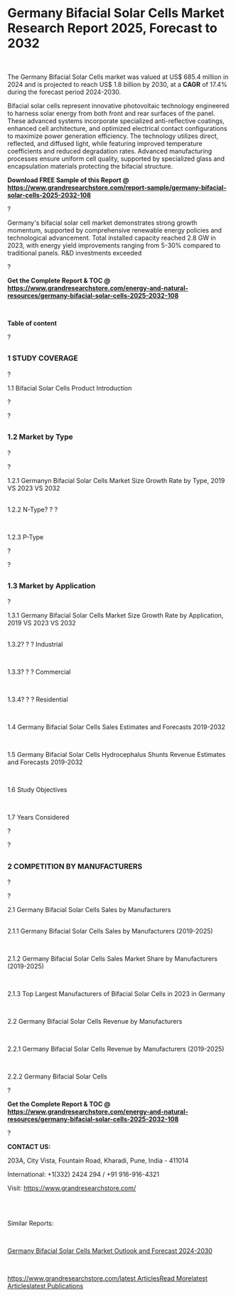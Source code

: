 <h1>Germany Bifacial Solar Cells Market Research Report 2025, Forecast to 2032</h1><br/><p>The Germany Bifacial Solar Cells market was valued at US$ 685.4 million in 2024 and is projected to reach US$ 1.8 billion by 2030, at a <strong>CAGR</strong> of 17.4% during the forecast period 2024-2030.</p>
 
 
 
 <p>Bifacial solar cells represent innovative photovoltaic technology engineered to harness solar energy from both front and rear surfaces of the panel. These advanced systems incorporate specialized anti-reflective coatings, enhanced cell architecture, and optimized electrical contact configurations to maximize power generation efficiency. The technology utilizes direct, reflected, and diffused light, while featuring improved temperature coefficients and reduced degradation rates. Advanced manufacturing processes ensure uniform cell quality, supported by specialized glass and encapsulation materials protecting the bifacial structure.</p>
 
 
 
 <div><b>Download FREE Sample of this Report @ <a href="https://www.grandresearchstore.com/report-sample/germany-bifacial-solar-cells-2025-2032-108">https://www.grandresearchstore.com/report-sample/germany-bifacial-solar-cells-2025-2032-108</a></b></div>
 
 
 
 <p>? </p>
 
 
 
 <p>Germany&#39;s bifacial solar cell market demonstrates strong growth momentum, supported by comprehensive renewable energy policies and technological advancement. Total installed capacity reached 2.8 GW in 2023, with energy yield improvements ranging from 5-30% compared to traditional panels. R&D investments exceeded</p>
 
 
 
 <p>? </p>
 
 
 
 <div><b>Get the Complete Report & TOC @ <a href="https://www.grandresearchstore.com/energy-and-natural-resources/germany-bifacial-solar-cells-2025-2032-108">https://www.grandresearchstore.com/energy-and-natural-resources/germany-bifacial-solar-cells-2025-2032-108</a></b></div>
 
 
 
 <p><br />
 
 <b>Table of content</b></p>
 
 
 
 <p>? </p>
 
 
 
 <h2><span style="font-size:16px"><strong>1 STUDY COVERAGE</strong></span></h2>
 
 
 
 <p>? </p>
 
 
 
 <p>1.1 Bifacial Solar Cells Product Introduction</p>
 
 
 
 <p>? </p>
 
 
 
 <p>? </p>
 
 
 
 <h2><span style="font-size:16px"><strong>1.2 Market by Type</strong></span></h2>
 
 
 
 <p>? </p>
 
 
 
 <p>? </p>
 
 
 
 <p>1.2.1 Germanyn Bifacial Solar Cells Market Size Growth Rate by Type, 2019 VS 2023 VS 2032<br />
 
 <br />
 
 1.2.2 N-Type? ? ? <br />
 
 <br />
 
 1.2.3 P-Type<br />
 
 ? </p>
 
 
 
 <p>? </p>
 
 
 
 <h2><span style="font-size:16px"><strong>1.3 Market by Application</strong></span></h2>
 
 
 
 <p>? </p>
 
 
 
 <p>1.3.1 Germany Bifacial Solar Cells Market Size Growth Rate by Application, 2019 VS 2023 VS 2032<br />
 
 <br />
 
 1.3.2? ? ? Industrial<br />
 
 <br />
 
 1.3.3? ? ? Commercial<br />
 
 <br />
 
 1.3.4? ? ? Residential<br />
 
 <br />
 
 1.4 Germany Bifacial Solar Cells Sales Estimates and Forecasts 2019-2032<br />
 
 <br />
 
 1.5 Germany Bifacial Solar Cells Hydrocephalus Shunts Revenue Estimates and Forecasts 2019-2032<br />
 
 <br />
 
 1.6 Study Objectives<br />
 
 <br />
 
 1.7 Years Considered</p>
 
 
 
 <p>? </p>
 
 
 
 <p>? </p>
 
 
 
 <h2><span style="font-size:16px"><strong>2 COMPETITION BY MANUFACTURERS</strong></span></h2>
 
 
 
 <p>? </p>
 
 
 
 <p>? </p>
 
 
 
 <p>2.1 Germany Bifacial Solar Cells Sales by Manufacturers<br />
 
 <br />
 
 2.1.1 Germany Bifacial Solar Cells Sales by Manufacturers (2019-2025)<br />
 
 <br />
 
 2.1.2 Germany Bifacial Solar Cells Sales Market Share by Manufacturers (2019-2025)<br />
 
 <br />
 
 2.1.3 Top Largest Manufacturers of Bifacial Solar Cells in 2023 in Germany<br />
 
 <br />
 
 2.2 Germany Bifacial Solar Cells Revenue by Manufacturers<br />
 
 <br />
 
 2.2.1 Germany Bifacial Solar Cells Revenue by Manufacturers (2019-2025)<br />
 
 <br />
 
 2.2.2 Germany Bifacial Solar Cells</p>
 
 
 
 <p>? </p>
 
 
 
 <div><b>Get the Complete Report & TOC @ <a href="https://www.grandresearchstore.com/energy-and-natural-resources/germany-bifacial-solar-cells-2025-2032-108">https://www.grandresearchstore.com/energy-and-natural-resources/germany-bifacial-solar-cells-2025-2032-108</a></b></div>
 
 
 
 <p>? </p>
 
 
 
 <p><b>CONTACT US:</b><br />
 
 203A, City Vista, Fountain Road, Kharadi, Pune, India - 411014<br />
 
 International: +1(332) 2424 294 / +91 916-916-4321<br />
 
 Visit: <a href="https://www.grandresearchstore.com/">https://www.grandresearchstore.com/</a><br />
 
 <br />
 
 <br />
 
 Similar Reports:<br />
 
 <br />
 
 <a href="https://www.grandresearchstore.com/energy-and-natural-resources/germany-bifacial-solar-cells-2024-2030-997">Germany Bifacial Solar Cells Market Outlook and Forecast 2024-2030</a><br />
 
 <br />
 
 <a href="https://gyeongbokgung.com">https://www.grandresearchstore.com/</a><a href="https://hallyeomaritime.com">latest Articles</a><a href="https://jingwansa.com">Read More</a><a href="https://nguoiviet.jp/">latest Articles</a><a href="https://www.intelmarketresearch.com/">latest Publications</a></p>